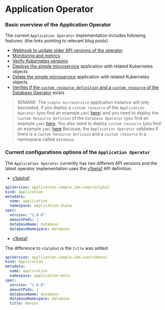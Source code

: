# Application Operator

### Basic overview of the Application Operator

The current `Application Operator` implementation includes following features:
(the links pointing to relevant blog posts)

* [Webhook to update older API versions of the operator](http://heidloff.net/article/converting-custom-resource-versions-kubernetes-operators/)
* [Monitoring and metrics](http://heidloff.net/article/exporting-metrics-kubernetes-applications-prometheus/)
* [Verify Kubernetes versions](http://heidloff.net/article/finding-kubernetes-version-capabilities-operators/) 
* [Deploys the simple microservice](http://heidloff.net/article/updating-resources-kubernetes-operators/) application with related Kubernetes objects
* [Delete the simple microservice](http://heidloff.net/article/deleting-resources-kubernetes-operators/) application with related Kubernetes objects
* [Verifies if the `custom resource definition` and a `custom resource` of the](http://heidloff.net/article/defining-dependencies-kubernetes-operators/) [Database Operator](../operator-database/README.md) exists

> REMARK: The `simple microservice` application instance will only becreated, if you deploy a `custom resource` of the `Application Operator` (you find an example `yaml` [here](./config/samples/application.sample_v1beta1_application.yaml)) and you need to deploy the `Custom Resource Definion` of the `Database Operator` (you find an example `yaml` [here](../operator-database/config/crd/bases/database.sample.third.party_databases.yaml). You also need to deploy `custom resource` (you find an example `yaml` [here](../operator-database/config/samples/database.sample_v1alpha1_database.yaml) Because, the `Application Operator` validates if there is a `Custom Resource Definion` and a `custom resource` in a namespace called `database`.

### Current configurations options of the `Application Operator`

The `Application Operator` currently has two different API versions and the latest operator implementation uses the [v1beta1](operator-application/api/v1beta1) API definition.

* [v1alpha1](operator-application/api/v1alpha1)

```yaml
apiVersion: application.sample.ibm.com/v1alpha1
kind: Application
metadata:
  name: application
  namespace: application-alpha
spec:
  version: "1.0.0"
  amountPods: 1
  databaseName: database
  databaseNamespace: database
```

* [v1beta1](operator-application/api/v1beta1)

The difference to `v1alpha1` is the `title` was added.

```yaml
apiVersion: application.sample.ibm.com/v1beta1
kind: Application
metadata:
  name: application
  namespace: application-beta
spec:
  version: "1.0.0"
  amountPods: 1
  databaseName: database
  databaseNamespace: database
  title: movies
```
